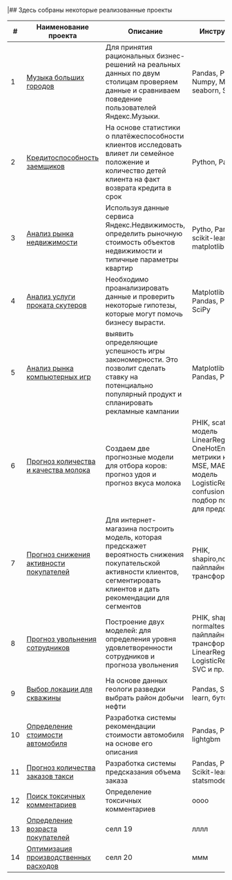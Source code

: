 |## Здесь собраны некоторые реализованные проекты

| # | Наименование проекта | Описание | Инструменты |
|----------|----------|----------|----------|
| 1    | [Музыка больших городов](https://github.com/Mika775-py/Yandex-Practicum-Data-Science-projects/tree/main/01%20Big_cities_music)   | Для принятия рациональных бизнес-решений на реальных данных по двум столицам проверяем данные и сравниваем поведение пользователей Яндекс.Музыки.| Pandas, Python, Numpy, Matplotlib, seaborn, Sklearn   |
| 2    | [Кредитоспособность заемщиков](https://github.com/Mika775-py/Yandex-Practicum-Data-Science-projects/tree/72ff4bb163cce5eb1834bca4299bee6429c9df5a/02%20Reliability%20of%20borrowers%20research)   | На основе статистики о платёжеспособности клиентов исследовать влияет ли семейное положение и количество детей клиента на факт возврата кредита в срок |Python, Pandas |
| 3    | [Анализ рынка недвижимости](https://github.com/Mika775-py/Yandex-Practicum-Data-Science-projects/tree/cc460553fbd14a9dd3caed17026fe06ed920fa34/03%20Real%20estate%20market%20analysis)  | Используя данные сервиса Яндекс.Недвижимость, определить рыночную стоимость объектов недвижимости и типичные параметры квартир |Pytho, Pandas, scikit-learn, matplotlib    |
| 4  | [Анализ услуги проката скутеров](https://github.com/Mika775-py/Yandex-Practicum-Data-Science-projects/tree/66ea20705c55e54f85fd20fb5f249d8fe8bdf8ab/04%20Scooters_rentals_analysis) | Необходимо проанализировать данные и проверить некоторые гипотезы, которые могут помочь бизнесу вырасти. | Matplotlib, NumPy, Pandas, Python, SciPy |
| 5 | [Анализ рынка компьютерных игр](https://github.com/Mika775-py/Yandex-Practicum-Data-Science-projects/tree/ceb3c414191d43041af15e72be445b4e025d5d02/05%20Computer%20games%20analysis) | выявить определяющие успешность игры закономерности. Это позволит сделать ставку на потенциально популярный продукт и спланировать рекламные кампании | Matplotlib, NumPy, Pandas, Python|
| 6 | [Прогноз количества и качества молока](https://github.com/Mika775-py/Yandex-Practicum-Data-Science-projects/tree/d0649183026ee39f1d30e3e75f532cd7c7cf4fcf/06%20Milk%20quality%20and%20quantity%20forecast) | Cоздаем две прогнозные модели для отбора коров: прогноз удоя и прогноз вкуса молока | PHIK, scatterplot, модель LinearRegression, OneHotEncoder, метрики качества MSE, MAE, RMSE, модель LogisticRegression, confusion matrix, подбор порога для предсказаний |
| 7 | [Прогноз снижения активности покупателей](https://github.com/Mika775-py/Yandex-Practicum-Data-Science-projects/tree/6bdc09012d2ac9f2542ac8e2422069d728227d4c/07%20Forecast%20of%20consumers%20activity%20decrease) | Для интернет-магазина построить модель, которая предскажет вероятность снижения покупательской активности клиентов, сегментировать клиентов и дать рекомендации для сегментов | PHIK, shapiro,normaltest, пайплайны, трансформеры |
| 8 | [Прогноз увольнения сотрудников](https://github.com/Mika775-py/Yandex-Practicum-Data-Science-projects/tree/b94f7d4b1993f2670b6694bde3f8d14e7b87b53e/08%20Employee%20firing%20forecast) | Построение двух моделей: для определения уровня удовлетворенности сотрудников и прогноза увольнения | PHIK, shapiro, normaltest, пайплайны, трансформеры, LinearRegression, LogisticRegression, SVC и пр. |
| 9 | [Выбор локации для скважины](https://github.com/Mika775-py/Yandex-Practicum-Data-Science-projects/tree/8113b5d25bfddf556db3f7b9b6eb2474e71f6d3b/09%20Choosing%20the%20well%20location) | На основе данных геологи разведки выбрать район добычи нефти | Pandas, Scikit-learn, бутстреп |
| 10 | [Определение стоимости автомобиля](https://github.com/Mika775-py/Yandex-Practicum-Data-Science-projects/tree/cef9a637405bbe0877012bda79341a0c084a6b31/10%20Car%20value%20determination) | Разработка системы рекомендации стоимости автомобиля на основе его описания | Pandas, Python, lightgbm | 
| 11 | [Прогноз количества заказов такси](https://github.com/Mika775-py/Yandex-Practicum-Data-Science-projects/tree/776b8402fff6cc77fdd7df89d529e859b40a9150/11%20Numbers%20of%20taxi%20orders%20forecast) | Разработка системы предсказания объема заказа | Pandas, Python, Scikit-learn, statsmodels |
| 12 | [Поиск токсичных комментариев](https://github.com/Mika775-py/Yandex-Practicum-Data-Science-projects/tree/10b4ffddbc2859f1cd88fbab73085da9239e4536/12%20Toxic%20comments%20search) | Определение токсичных комментариев | оооо |
| 13 | [Определение возраста покупателей](https://github.com/Mika775-py/Yandex-Practicum-Data-Science-projects/tree/98e66ca3c562658490df39f476f449b94bfae8ec/13%20Clients%20age%20determination) | селл 19 | лллл |
| 14 | [Оптимизация производственных расходов](https://github.com/Mika775-py/Yandex-Practicum-Data-Science-projects/tree/f1cdfa3689282878c6b7db8a7c12ba49b21fc762/14%20Production%20costs%20optimization) | селл 20 | ммм |
